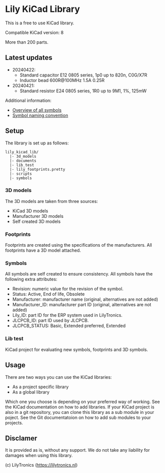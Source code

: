 # Lily KiCad Library

This is a free to use KiCad library.

Compatible KiCad version: 8

More than 200 parts.

## Latest updates

* 20240422:
  * Standard capacitor E12 0805 series, 1p0 up to 820n, C0G/X7R
  * Inductor bead 600R@100MHz 1.5A 0.25R
* 20240421:
  * Standard resistor E24 0805 series, 1R0 up to 9M1, 1%, 125mW

Additional information:

* [Overview of all symbols](https://htmlpreview.github.io/?https://github.com/LilyTronics/lily-kicad-lib/blob/main/documents/symbols_report.html)
* [Symbol naming convention](documents/symbol_naming.md)

## Setup

The library is set up as follows:

```
lily_kicad_lib/
  |- 3d_models
  |- documents
  |- lib_test
  |- lily_footprints.pretty
  |- scripts
  |- symbols
```

### 3D models

The 3D models are taken from three sources:

* KiCad 3D models
* Manufacturer 3D models
* Self created 3D models

### Footprints

Footprints are created using the specifications of the manufacturers.
All footprints have a 3D model attached.

### Symbols

All symbols are self created to ensure consistency.
All symbols have the following extra attributes:

* Revision: numeric value for the revision of the symbol.
* Status: Active, End of life, Obsolete
* Manufacturer: manufacturer name (original, alternatives are not added)
* Manufacturer_ID: manufacturer part ID (original, alternatives are not added)
* Lily_ID: part ID for the ERP system used in LilyTronics.
* JLCPCB_ID: part ID used by JLCPCB.
* JLCPCB_STATUS: Basic, Extended preferred, Extended

### Lib test

KiCad project for evaluating new symbols, footprints and 3D symbols.

## Usage

There are two ways you can use the KiCad libraries:

* As a project specific library
* As a global library

Which one you choose is depending on your preferred way of working. See the KiCad documentation on how to add libraries.
If your KiCad project is also in a git repository, you can clone this library as a sub module in your poject.
See the Git documentatoion on how to add sub modules to your projects.

## Disclamer

It is provided as is, without any support.
We do not take any liability for damages when using this library.

(c) LilyTronics (https://lilytronics.nl)
